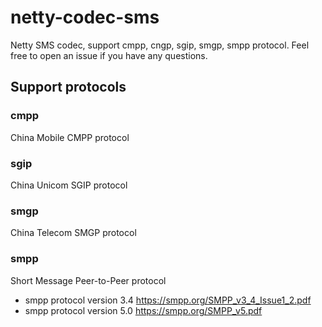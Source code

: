 # netty-codec-sms
Netty SMS codec, support cmpp, cngp, sgip, smgp, smpp protocol. Feel free to open an issue if you have any questions.

## Support protocols

### cmpp
China Mobile CMPP protocol

### sgip
China Unicom SGIP protocol

### smgp
China Telecom SMGP protocol

### smpp
Short Message Peer-to-Peer protocol
- smpp protocol version 3.4
  https://smpp.org/SMPP_v3_4_Issue1_2.pdf
- smpp protocol version 5.0
  https://smpp.org/SMPP_v5.pdf
